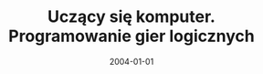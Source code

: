 ---
# Documentation: https://wowchemy.com/docs/managing-content/

title: Uczący się komputer. Programowanie gier logicznych
subtitle: ''
summary: ''
authors:
- kwasnicka
- Artur Spirydowicz
tags: []
categories: []
date: '2004-01-01'
lastmod: 2022-10-07T05:00:07Z
featured: false
draft: false

# Featured image
# To use, add an image named `featured.jpg/png` to your page's folder.
# Focal points: Smart, Center, TopLeft, Top, TopRight, Left, Right, BottomLeft, Bottom, BottomRight.
image:
  caption: ''
  focal_point: ''
  preview_only: false

# Projects (optional).
#   Associate this post with one or more of your projects.
#   Simply enter your project's folder or file name without extension.
#   E.g. `projects = ["internal-project"]` references `content/project/deep-learning/index.md`.
#   Otherwise, set `projects = []`.
projects: []
publishDate: '2022-10-07T05:00:06.897156Z'
publication_types:
- '5'
abstract: ''
publication: '*Oficyna Wydaw. PWroc.*'
---